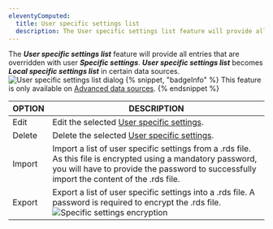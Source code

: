 ```yaml
---
eleventyComputed:
  title: User specific settings list
  description: The User specific settings list feature will provide all entries that are overridden with user Specific settings.
---
```

The ***User specific settings list*** feature will provide all entries that are overridden with user ***Specific settings***. ***User specific settings list*** becomes ***Local specific settings list*** in certain data sources.
![User specific settings list dialog](https://cdnweb.devolutions.net/docs/RDMW0022_2024_2.png)
{% snippet, "badgeInfo" %}
This feature is only available on [Advanced data sources](/rdm/data-sources/data-sources-types/advanced-data-sources/).
{% endsnippet %}

| OPTION | DESCRIPTION                                                                          |
|--------|--------------------------------------------------------------------------------------|
| Edit   | Edit the selected [User specific settings](/rdm/commands/edit/setting-overrides/).   |
| Delete | Delete the selected [User specific settings](/rdm/commands/edit/setting-overrides/). |
| Import | Import a list of user specific settings from a .rds file. As this file is encrypted using a mandatory password, you will have to provide the password to successfully import the content of the .rds file. |
| Export | Export a list of user specific settings into a .rds file. A password is required to encrypt the .rds file. ![Specific settings encryption](https://cdnweb.devolutions.net/docs/RDMW0023_2024_2.png) |
